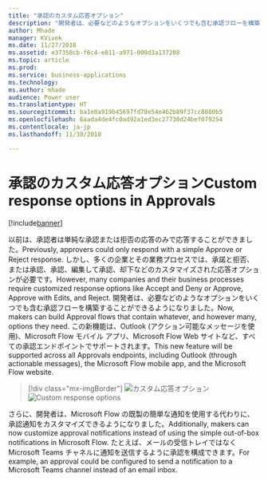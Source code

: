 ```yaml
---
title: "承認のカスタム応答オプション"
description: "開発者は、必要などのようなオプションをいくつでも含む承認フローを構築することができます。"
author: Mhade
manager: KVivek
ms.date: 11/27/2018
ms.assetid: e37358cb-f6c4-e811-a971-000d3a137208
ms.topic: article
ms.prod: 
ms.service: business-applications
ms.technology: 
ms.author: mhade
audience: Power user
ms.translationtype: HT
ms.sourcegitcommit: ba1e0a919b45697fd78e54e462b89f37cc8880b5
ms.openlocfilehash: 6aada4de4fc0ad92a1ed3ec27730d24bef079254
ms.contentlocale: ja-jp
ms.lasthandoff: 11/30/2018

---
```

# <a name="custom-response-options-in-approvals"></a><span data-ttu-id="b5752-103">承認のカスタム応答オプション</span><span class="sxs-lookup"><span data-stu-id="b5752-103">Custom response options in Approvals</span></span>


[!include[banner](../../includes/banner.md)]

<span data-ttu-id="b5752-104">以前は、承認者は単純な承認または拒否の応答のみで応答することができました。</span><span class="sxs-lookup"><span data-stu-id="b5752-104">Previously, approvers could only respond with a simple Approve or Reject response.</span></span> <span data-ttu-id="b5752-105">しかし、多くの企業とその業務プロセスでは、承諾と拒否、または承認、承認、編集して承認、却下などのカスタマイズされた応答オプションが必要です。</span><span class="sxs-lookup"><span data-stu-id="b5752-105">However, many companies and their business processes require customized response options like Accept and Deny or Approve, Approve with Edits, and Reject.</span></span> <span data-ttu-id="b5752-106">開発者は、必要などのようなオプションをいくつでも含む承認フローを構築することができるようになりました。</span><span class="sxs-lookup"><span data-stu-id="b5752-106">Now, makers can build Approval flows that contain whatever, and however many, options they need.</span></span> <span data-ttu-id="b5752-107">この新機能は、Outlook (アクション可能なメッセージを使用)、Microsoft Flow モバイル アプリ、Microsoft Flow Web サイトなど、すべての承認エンドポイントでサポートされます。</span><span class="sxs-lookup"><span data-stu-id="b5752-107">This new feature will be supported across all Approvals endpoints, including Outlook (through actionable messages), the Microsoft Flow mobile app, and the Microsoft Flow website.</span></span>

> [!div class="mx-imgBorder"]
> <span data-ttu-id="b5752-108">![カスタム応答オプション](media/customresponseoptions-1.png "カスタム応答オプション")</span><span class="sxs-lookup"><span data-stu-id="b5752-108">![Custom response options](media/customresponseoptions-1.png "Custom response options")</span></span>

<span data-ttu-id="b5752-109">さらに、開発者は、Microsoft Flow の既製の簡単な通知を使用する代わりに、承認通知をカスタマイズできるようになりました。</span><span class="sxs-lookup"><span data-stu-id="b5752-109">Additionally, makers can now customize approval notifications instead of using the simple out-of-box notifications in Microsoft Flow.</span></span> <span data-ttu-id="b5752-110">たとえば、メールの受信トレイではなく Microsoft Teams チャネルに通知を送信するように承認を構成できます。</span><span class="sxs-lookup"><span data-stu-id="b5752-110">For example, an approval could be configured to send a notification to a Microsoft Teams channel instead of an email inbox.</span></span>
